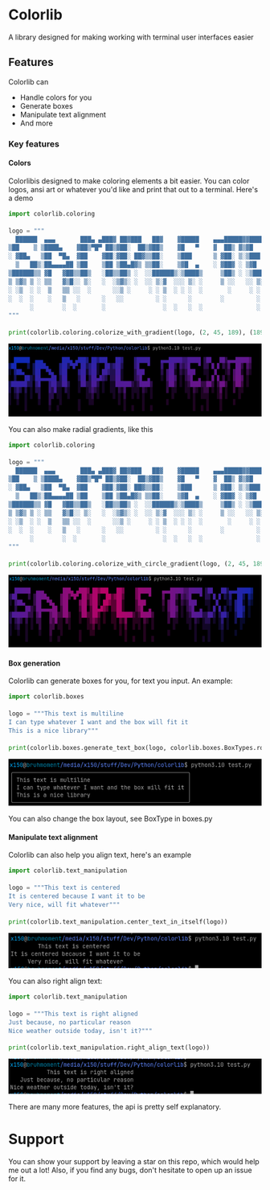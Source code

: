 # Colorlib
A library designed for making working with terminal user interfaces easier

## Features
Colorlib can
- Handle colors for you
- Generate boxes
- Manipulate text alignment
- And more

### Key features
#### Colors
Colorlibis designed to make coloring elements a bit easier. You can color logos, ansi art or whatever you'd like and print that out to a terminal. Here's a demo
```python
import colorlib.coloring

logo = """
  ██████  ▄▄▄       ███▄ ▄███▓ ██▓███   ██▓    ▓█████    ▄▄▄█████▓▓█████ ▒██   ██▒▄▄▄█████▓
▒██    ▒ ▒████▄    ▓██▒▀█▀ ██▒▓██░  ██▒▓██▒    ▓█   ▀    ▓  ██▒ ▓▒▓█   ▀ ▒▒ █ █ ▒░▓  ██▒ ▓▒
░ ▓██▄   ▒██  ▀█▄  ▓██    ▓██░▓██░ ██▓▒▒██░    ▒███      ▒ ▓██░ ▒░▒███   ░░  █   ░▒ ▓██░ ▒░
  ▒   ██▒░██▄▄▄▄██ ▒██    ▒██ ▒██▄█▓▒ ▒▒██░    ▒▓█  ▄    ░ ▓██▓ ░ ▒▓█  ▄  ░ █ █ ▒ ░ ▓██▓ ░ 
▒██████▒▒ ▓█   ▓██▒▒██▒   ░██▒▒██▒ ░  ░░██████▒░▒████▒     ▒██▒ ░ ░▒████▒▒██▒ ▒██▒  ▒██▒ ░ 
▒ ▒▓▒ ▒ ░ ▒▒   ▓▒█░░ ▒░   ░  ░▒▓▒░ ░  ░░ ▒░▓  ░░░ ▒░ ░     ▒ ░░   ░░ ▒░ ░▒▒ ░ ░▓ ░  ▒ ░░   
░ ░▒  ░ ░  ▒   ▒▒ ░░  ░      ░░▒ ░     ░ ░ ▒  ░ ░ ░  ░       ░     ░ ░  ░░░   ░▒ ░    ░    
░  ░  ░    ░   ▒   ░      ░   ░░         ░ ░      ░        ░         ░    ░    ░    ░      
      ░        ░  ░       ░                ░  ░   ░  ░               ░  ░ ░    ░           
"""

print(colorlib.coloring.colorize_with_gradient(logo, (2, 45, 189), (189, 2, 99), 45).to_ansi_escape_sequences())
```
![img.png](images/img.png)

You can also make radial gradients, like this
```python
import colorlib.coloring

logo = """
  ██████  ▄▄▄       ███▄ ▄███▓ ██▓███   ██▓    ▓█████    ▄▄▄█████▓▓█████ ▒██   ██▒▄▄▄█████▓
▒██    ▒ ▒████▄    ▓██▒▀█▀ ██▒▓██░  ██▒▓██▒    ▓█   ▀    ▓  ██▒ ▓▒▓█   ▀ ▒▒ █ █ ▒░▓  ██▒ ▓▒
░ ▓██▄   ▒██  ▀█▄  ▓██    ▓██░▓██░ ██▓▒▒██░    ▒███      ▒ ▓██░ ▒░▒███   ░░  █   ░▒ ▓██░ ▒░
  ▒   ██▒░██▄▄▄▄██ ▒██    ▒██ ▒██▄█▓▒ ▒▒██░    ▒▓█  ▄    ░ ▓██▓ ░ ▒▓█  ▄  ░ █ █ ▒ ░ ▓██▓ ░ 
▒██████▒▒ ▓█   ▓██▒▒██▒   ░██▒▒██▒ ░  ░░██████▒░▒████▒     ▒██▒ ░ ░▒████▒▒██▒ ▒██▒  ▒██▒ ░ 
▒ ▒▓▒ ▒ ░ ▒▒   ▓▒█░░ ▒░   ░  ░▒▓▒░ ░  ░░ ▒░▓  ░░░ ▒░ ░     ▒ ░░   ░░ ▒░ ░▒▒ ░ ░▓ ░  ▒ ░░   
░ ░▒  ░ ░  ▒   ▒▒ ░░  ░      ░░▒ ░     ░ ░ ▒  ░ ░ ░  ░       ░     ░ ░  ░░░   ░▒ ░    ░    
░  ░  ░    ░   ▒   ░      ░   ░░         ░ ░      ░        ░         ░    ░    ░    ░      
      ░        ░  ░       ░                ░  ░   ░  ░               ░  ░ ░    ░           
"""

print(colorlib.coloring.colorize_with_circle_gradient(logo, (2, 45, 189), (189, 2, 99), 60, 0.4, 0.2).to_ansi_escape_sequences())
```
![img.png](images/img2.png)
#### Box generation
Colorlib can generate boxes for you, for text you input. An example:
```python
import colorlib.boxes

logo = """This text is multiline
I can type whatever I want and the box will fit it
This is a nice library"""

print(colorlib.boxes.generate_text_box(logo, colorlib.boxes.BoxTypes.rounded.value))
```
![img.png](images/img3.png)

You can also change the box layout, see BoxType in boxes.py
#### Manipulate text alignment
Colorlib can also help you align text, here's an example
```python
import colorlib.text_manipulation

logo = """This text is centered
It is centered because I want it to be
Very nice, will fit whatever"""

print(colorlib.text_manipulation.center_text_in_itself(logo))
```
![img.png](images/img4.png)

You can also right align text:
```python
import colorlib.text_manipulation

logo = """This text is right aligned
Just because, no particular reason
Nice weather outside today, isn't it?"""

print(colorlib.text_manipulation.right_align_text(logo))
```
![img.png](images/img5.png)

There are many more features, the api is pretty self explanatory.

# Support
You can show your support by leaving a star on this repo, which would help me out a lot! Also, if you find any bugs, don't hesitate to open up an issue for it.
